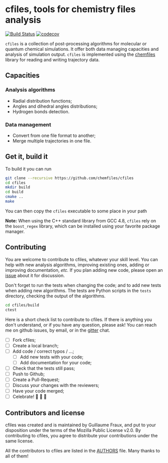 # cfiles, tools for chemistry files analysis

[![Build Status](https://travis-ci.org/chemfiles/cfiles.svg?branch=master)](https://travis-ci.org/chemfiles/cfiles)
[![codecov](https://codecov.io/gh/chemfiles/cfiles/branch/master/graph/badge.svg)](https://codecov.io/gh/chemfiles/cfiles)

`cfiles` is a collection of post-processing algorithms for molecular or quantum
chemical simulations. It offer both data managing capacities and analysis of
simulation output. `cfiles` is implemented using the [chemfiles] library for
reading and writing trajectory data.

## Capacities

### Analysis algorithms

* Radial distribution functions;
* Angles and dihedral angles distributions;
* Hydrogen bonds detection.

### Data management

* Convert from one file format to another;
* Merge multiple trajectories in one file.

## Get it, build it

To build it you can run

```bash
git clone --recursive https://github.com/chemfiles/cfiles
cd cfiles
mkdir build
cd build
cmake ..
make
```

You can then copy the `cfiles` executable to some place in your path

**Note:** When using the C++ standard library from GCC 4.8, `cfiles` rely on
the `boost_regex` library, which can be installed using your favorite package
manager.

## Contributing

You are welcome to contribute to cfiles, whatever your skill level. You can help
with new analysis algorithms, improving existing ones, adding or improving
documentation, *etc.* If you plan adding new code, please open an [issue] about
it for discussion.

Don't forget to run the tests when changing the code; and to add new tests when
adding new algorithms. The tests are Python scripts in the `tests` directory,
checking the output of the algorithms.

```bash
cd cfiles/build
ctest
```

Here is a short check list to contribute to cfiles. If there is anything you
don't understand, or if you have any question, please ask! You can reach me on
github issues, by email, or in the [gitter] chat.

- [ ] Fork cfiles;
- [ ] Create a local branch;
- [ ] Add code / correct typos / ...;
    - [ ] Add new tests with your code;
    - [ ] Add documentation for your code;
- [ ] Check that the tests still pass;
- [ ] Push to Github;
- [ ] Create a Pull-Request;
- [ ] Discuss your changes with the reviewers;
- [ ] Have your code merged;
- [ ] Celebrate! :tada: :cake: :tada:

## Contributors and license

cfiles was created and is maintained by Guillaume Fraux, and put to your
disposition under the terms of the Mozilla Public License v2.0. By contributing
to cfiles, you agree to distribute your contributions under the same license.

All the contributors to cfiles are listed in the [AUTHORS](AUTHORS) file.
Many thanks to all of them!


[gitter]: https://gitter.im/chemfiles/chemfiles
[issue]: https://github.com/chemfiles/cfiles/issues
[chemfiles]: https://chemfiles.org/
